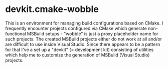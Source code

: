 # devkit.cmake-wobble

This is an environment for managing build configurations based on CMake. I frequently encounter projects
configured via CMake which generate non-functional MSBuild setups - "wobble" is just a proxy placeholder 
name for such projects. The created MSBuild projects either do not work at all and/or are difficult to 
use inside Visual Studio. Since there appears to be a pattern for that I've a set up a "devkit" 
(= development kit) consisting of utilities which help me to customize the generation of 
MSBuild (Visual Studio) projects.



